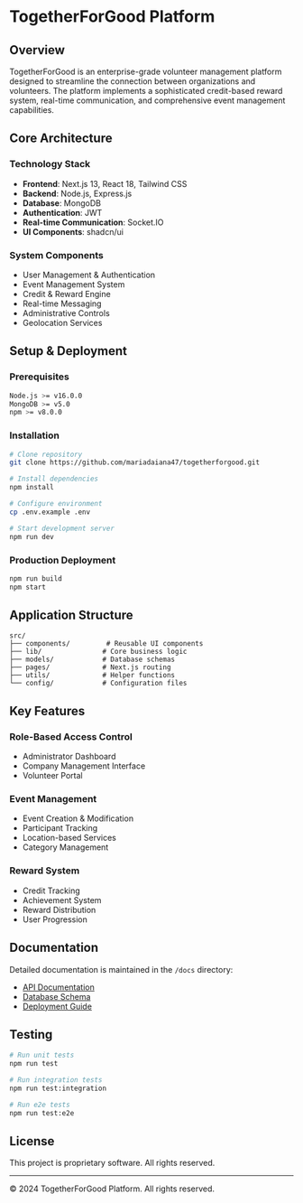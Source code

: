 # TogetherForGood Platform

## Overview
TogetherForGood is an enterprise-grade volunteer management platform designed to streamline the connection between organizations and volunteers. The platform implements a sophisticated credit-based reward system, real-time communication, and comprehensive event management capabilities.

## Core Architecture

### Technology Stack
- **Frontend**: Next.js 13, React 18, Tailwind CSS
- **Backend**: Node.js, Express.js
- **Database**: MongoDB
- **Authentication**: JWT
- **Real-time Communication**: Socket.IO
- **UI Components**: shadcn/ui

### System Components
- User Management & Authentication
- Event Management System
- Credit & Reward Engine
- Real-time Messaging
- Administrative Controls
- Geolocation Services

## Setup & Deployment

### Prerequisites
```bash
Node.js >= v16.0.0
MongoDB >= v5.0
npm >= v8.0.0
```

### Installation
```bash
# Clone repository
git clone https://github.com/mariadaiana47/togetherforgood.git

# Install dependencies
npm install

# Configure environment
cp .env.example .env

# Start development server
npm run dev
```

### Production Deployment
```bash
npm run build
npm start
```

## Application Structure
```
src/
├── components/         # Reusable UI components
├── lib/               # Core business logic
├── models/            # Database schemas
├── pages/             # Next.js routing
├── utils/             # Helper functions
└── config/            # Configuration files
```

## Key Features

### Role-Based Access Control
- Administrator Dashboard
- Company Management Interface
- Volunteer Portal

### Event Management
- Event Creation & Modification
- Participant Tracking
- Location-based Services
- Category Management

### Reward System
- Credit Tracking
- Achievement System
- Reward Distribution
- User Progression

## Documentation
Detailed documentation is maintained in the `/docs` directory:
- [API Documentation](docs/API.md)
- [Database Schema](docs/Schema.md)
- [Deployment Guide](docs/Deployment.md)

## Testing
```bash
# Run unit tests
npm run test

# Run integration tests
npm run test:integration

# Run e2e tests
npm run test:e2e
```

## License
This project is proprietary software. All rights reserved.

---
© 2024 TogetherForGood Platform. All rights reserved.
